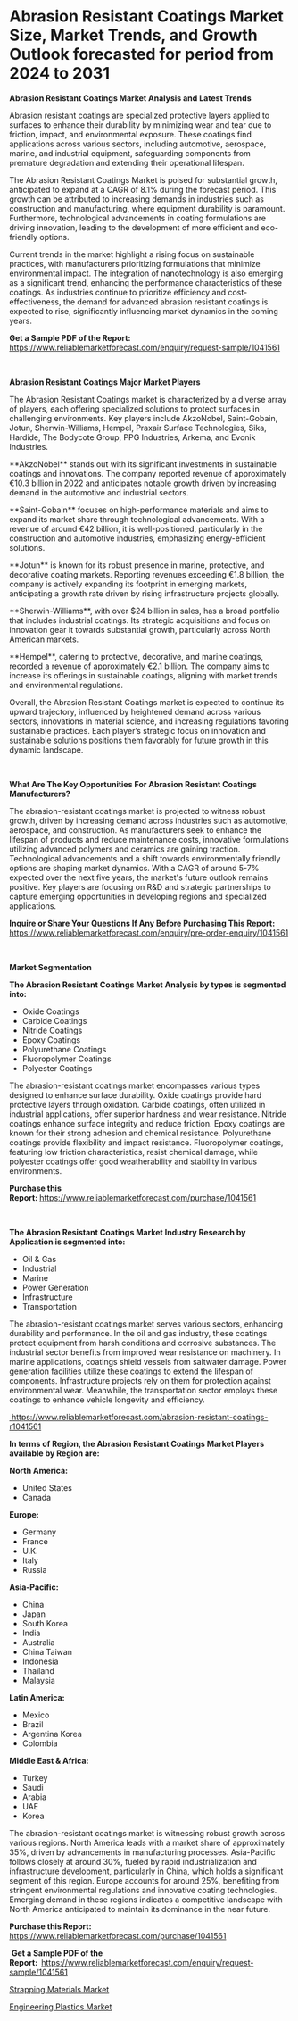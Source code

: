 <p><h1>Abrasion Resistant Coatings Market Size, Market Trends, and Growth Outlook forecasted for period from 2024 to 2031</h1></p><p><strong>Abrasion Resistant Coatings Market Analysis and Latest Trends</strong></p>
<p><p>Abrasion resistant coatings are specialized protective layers applied to surfaces to enhance their durability by minimizing wear and tear due to friction, impact, and environmental exposure. These coatings find applications across various sectors, including automotive, aerospace, marine, and industrial equipment, safeguarding components from premature degradation and extending their operational lifespan.</p><p>The Abrasion Resistant Coatings Market is poised for substantial growth, anticipated to expand at a CAGR of 8.1% during the forecast period. This growth can be attributed to increasing demands in industries such as construction and manufacturing, where equipment durability is paramount. Furthermore, technological advancements in coating formulations are driving innovation, leading to the development of more efficient and eco-friendly options.</p><p>Current trends in the market highlight a rising focus on sustainable practices, with manufacturers prioritizing formulations that minimize environmental impact. The integration of nanotechnology is also emerging as a significant trend, enhancing the performance characteristics of these coatings. As industries continue to prioritize efficiency and cost-effectiveness, the demand for advanced abrasion resistant coatings is expected to rise, significantly influencing market dynamics in the coming years.</p></p>
<p><strong>Get a Sample PDF of the Report:&nbsp;</strong> <a href="https://www.reliablemarketforecast.com/enquiry/request-sample/1041561?utm_campaign=1169&utm_medium=2&utm_source=Github&utm_content=ia&utm_term=07112024&utm_id=abrasion-resistant-coatings">https://www.reliablemarketforecast.com/enquiry/request-sample/1041561</a></p>
<p>&nbsp;</p>
<p><strong>Abrasion Resistant Coatings Major Market Players</strong></p>
<p><p>The Abrasion Resistant Coatings market is characterized by a diverse array of players, each offering specialized solutions to protect surfaces in challenging environments. Key players include AkzoNobel, Saint-Gobain, Jotun, Sherwin-Williams, Hempel, Praxair Surface Technologies, Sika, Hardide, The Bodycote Group, PPG Industries, Arkema, and Evonik Industries.</p><p>**AkzoNobel** stands out with its significant investments in sustainable coatings and innovations. The company reported revenue of approximately €10.3 billion in 2022 and anticipates notable growth driven by increasing demand in the automotive and industrial sectors.</p><p>**Saint-Gobain** focuses on high-performance materials and aims to expand its market share through technological advancements. With a revenue of around €42 billion, it is well-positioned, particularly in the construction and automotive industries, emphasizing energy-efficient solutions.</p><p>**Jotun** is known for its robust presence in marine, protective, and decorative coating markets. Reporting revenues exceeding €1.8 billion, the company is actively expanding its footprint in emerging markets, anticipating a growth rate driven by rising infrastructure projects globally.</p><p>**Sherwin-Williams**, with over $24 billion in sales, has a broad portfolio that includes industrial coatings. Its strategic acquisitions and focus on innovation gear it towards substantial growth, particularly across North American markets.</p><p>**Hempel**, catering to protective, decorative, and marine coatings, recorded a revenue of approximately €2.1 billion. The company aims to increase its offerings in sustainable coatings, aligning with market trends and environmental regulations.</p><p>Overall, the Abrasion Resistant Coatings market is expected to continue its upward trajectory, influenced by heightened demand across various sectors, innovations in material science, and increasing regulations favoring sustainable practices. Each player’s strategic focus on innovation and sustainable solutions positions them favorably for future growth in this dynamic landscape.</p></p>
<p>&nbsp;</p>
<p><strong>What Are The Key Opportunities For Abrasion Resistant Coatings Manufacturers?</strong></p>
<p><p>The abrasion-resistant coatings market is projected to witness robust growth, driven by increasing demand across industries such as automotive, aerospace, and construction. As manufacturers seek to enhance the lifespan of products and reduce maintenance costs, innovative formulations utilizing advanced polymers and ceramics are gaining traction. Technological advancements and a shift towards environmentally friendly options are shaping market dynamics. With a CAGR of around 5-7% expected over the next five years, the market's future outlook remains positive. Key players are focusing on R&D and strategic partnerships to capture emerging opportunities in developing regions and specialized applications.</p></p>
<p><strong>Inquire or Share Your Questions If Any Before Purchasing This Report:</strong> <a href="https://www.reliablemarketforecast.com/enquiry/pre-order-enquiry/1041561?utm_campaign=1169&utm_medium=2&utm_source=Github&utm_content=ia&utm_term=07112024&utm_id=abrasion-resistant-coatings">https://www.reliablemarketforecast.com/enquiry/pre-order-enquiry/1041561</a></p>
<p>&nbsp;</p>
<p><strong>Market Segmentation</strong></p>
<p><strong>The Abrasion Resistant Coatings Market Analysis by types is segmented into:</strong></p>
<p><ul><li>Oxide Coatings</li><li>Carbide Coatings</li><li>Nitride Coatings</li><li>Epoxy Coatings</li><li>Polyurethane Coatings</li><li>Fluoropolymer Coatings</li><li>Polyester Coatings</li></ul></p>
<p><p>The abrasion-resistant coatings market encompasses various types designed to enhance surface durability. Oxide coatings provide hard protective layers through oxidation. Carbide coatings, often utilized in industrial applications, offer superior hardness and wear resistance. Nitride coatings enhance surface integrity and reduce friction. Epoxy coatings are known for their strong adhesion and chemical resistance. Polyurethane coatings provide flexibility and impact resistance. Fluoropolymer coatings, featuring low friction characteristics, resist chemical damage, while polyester coatings offer good weatherability and stability in various environments.</p></p>
<p><strong>Purchase this Report:&nbsp;</strong><a href="https://www.reliablemarketforecast.com/purchase/1041561?utm_campaign=1169&utm_medium=2&utm_source=Github&utm_content=ia&utm_term=07112024&utm_id=abrasion-resistant-coatings">https://www.reliablemarketforecast.com/purchase/1041561</a></p>
<p>&nbsp;</p>
<p><strong>The Abrasion Resistant Coatings Market Industry Research by Application is segmented into:</strong></p>
<p><ul><li>Oil & Gas</li><li>Industrial</li><li>Marine</li><li>Power Generation</li><li>Infrastructure</li><li>Transportation</li></ul></p>
<p><p>The abrasion-resistant coatings market serves various sectors, enhancing durability and performance. In the oil and gas industry, these coatings protect equipment from harsh conditions and corrosive substances. The industrial sector benefits from improved wear resistance on machinery. In marine applications, coatings shield vessels from saltwater damage. Power generation facilities utilize these coatings to extend the lifespan of components. Infrastructure projects rely on them for protection against environmental wear. Meanwhile, the transportation sector employs these coatings to enhance vehicle longevity and efficiency.</p></p>
<p><a href="https://www.reliablemarketforecast.com/abrasion-resistant-coatings-r1041561?utm_campaign=1169&utm_medium=2&utm_source=Github&utm_content=ia&utm_term=07112024&utm_id=abrasion-resistant-coatings">&nbsp;https://www.reliablemarketforecast.com/abrasion-resistant-coatings-r1041561</a></p>
<p><strong>In terms of Region, the Abrasion Resistant Coatings Market Players available by Region are:</strong></p>
<p>
    <p> <strong> North America: </strong>
        <ul>
            <li>United States</li>
            <li>Canada</li>
        </ul>
        </p> 
    <p> <strong> Europe: </strong>
        <ul>
            <li>Germany</li>
            <li>France</li>
            <li>U.K.</li>
            <li>Italy</li>
            <li>Russia</li>
        </ul>
        </p> 
    <p> <strong> Asia-Pacific: </strong>
        <ul>
            <li>China</li>
            <li>Japan</li>
            <li>South Korea</li>
            <li>India</li>
            <li>Australia</li>
            <li>China Taiwan</li>
            <li>Indonesia</li>
            <li>Thailand</li>
            <li>Malaysia</li>
        </ul>
        </p> 
    <p> <strong> Latin America: </strong>
        <ul>
            <li>Mexico</li>
            <li>Brazil</li>
            <li>Argentina Korea</li>
            <li>Colombia</li>
        </ul>
        </p> 
    <p> <strong> Middle East & Africa: </strong>
        <ul>
            <li>Turkey</li>
            <li>Saudi</li>
            <li>Arabia</li>
            <li>UAE</li>
            <li>Korea</li>
        </ul>
    </p>
    </p>
<p><p>The abrasion-resistant coatings market is witnessing robust growth across various regions. North America leads with a market share of approximately 35%, driven by advancements in manufacturing processes. Asia-Pacific follows closely at around 30%, fueled by rapid industrialization and infrastructure development, particularly in China, which holds a significant segment of this region. Europe accounts for around 25%, benefiting from stringent environmental regulations and innovative coating technologies. Emerging demand in these regions indicates a competitive landscape with North America anticipated to maintain its dominance in the near future.</p></p>
<p><strong>Purchase this Report: </strong><a href="https://www.reliablemarketforecast.com/purchase/1041561?utm_campaign=1169&utm_medium=2&utm_source=Github&utm_content=ia&utm_term=07112024&utm_id=abrasion-resistant-coatings">https://www.reliablemarketforecast.com/purchase/1041561</a></p>
<p>&nbsp;<strong>Get a Sample PDF of the Report:&nbsp;&nbsp;</strong><a href="https://www.reliablemarketforecast.com/enquiry/request-sample/1041561?utm_campaign=1169&utm_medium=2&utm_source=Github&utm_content=ia&utm_term=07112024&utm_id=abrasion-resistant-coatings">https://www.reliablemarketforecast.com/enquiry/request-sample/1041561</a></p>
<p><strong></strong></p>
<p><p><a href="https://github.com/bailee2qhthar/Market-Research-Report-List-1/blob/main/strapping-materials-market.md?utm_campaign=1169&utm_medium=2&utm_source=Github&utm_content=ia&utm_term=07112024&utm_id=abrasion-resistant-coatings">Strapping Materials Market</a></p><p><a href="https://github.com/nenitafam9o0/Market-Research-Report-List-1/blob/main/engineering-plastics-market.md?utm_campaign=1169&utm_medium=2&utm_source=Github&utm_content=ia&utm_term=07112024&utm_id=abrasion-resistant-coatings">Engineering Plastics Market</a></p></p>